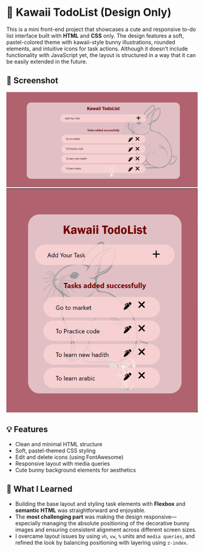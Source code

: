# 🐰 Kawaii TodoList (Design Only)

This is a mini front-end project that showcases a cute and responsive to-do list interface built with **HTML** and **CSS** only. The design features a soft, pastel-colored theme with kawaii-style bunny illustrations, rounded elements, and intuitive icons for task actions. Although it doesn’t include functionality with JavaScript yet, the layout is structured in a way that it can be easily extended in the future.

## 📸 Screenshot

![Kawaii TodoList Screenshot](assets/Desktop-view.png)
![Kawaii TodoList Screenshot](assets/mobile-view.png)

## 💡 Features

- Clean and minimal HTML structure
- Soft, pastel-themed CSS styling
- Edit and delete icons (using FontAwesome)
- Responsive layout with media queries
- Cute bunny background elements for aesthetics

## 🧠 What I Learned

- Building the base layout and styling task elements with **Flexbox** and **semantic HTML** was straightforward and enjoyable.
- The **most challenging part** was making the design responsive—especially managing the absolute positioning of the decorative bunny images and ensuring consistent alignment across different screen sizes.
- I overcame layout issues by using `vh`, `vw`, `%` units and `media queries`, and refined the look by balancing positioning with layering using `z-index`.

